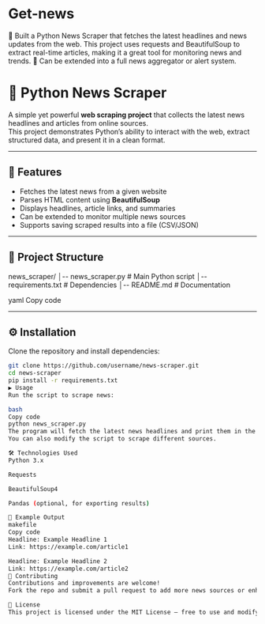 # Get-news
📰 Built a Python News Scraper that fetches the latest headlines and news updates from the web. This project uses requests and BeautifulSoup to extract real-time articles, making it a great tool for monitoring news and trends. 🚀 Can be extended into a full news aggregator or alert system.
# 📰 Python News Scraper

A simple yet powerful **web scraping project** that collects the latest news headlines and articles from online sources.  
This project demonstrates Python’s ability to interact with the web, extract structured data, and present it in a clean format.

---

## 🚀 Features
- Fetches the latest news from a given website  
- Parses HTML content using **BeautifulSoup**  
- Displays headlines, article links, and summaries  
- Can be extended to monitor multiple news sources  
- Supports saving scraped results into a file (CSV/JSON)  

---

## 📂 Project Structure
news_scraper/
│-- news_scraper.py # Main Python script
│-- requirements.txt # Dependencies
│-- README.md # Documentation

yaml
Copy code

---

## ⚙️ Installation
Clone the repository and install dependencies:

```bash
git clone https://github.com/username/news-scraper.git
cd news-scraper
pip install -r requirements.txt
▶️ Usage
Run the script to scrape news:

bash
Copy code
python news_scraper.py
The program will fetch the latest news headlines and print them in the console.
You can also modify the script to scrape different sources.

🛠️ Technologies Used
Python 3.x

Requests

BeautifulSoup4

Pandas (optional, for exporting results)

📌 Example Output
makefile
Copy code
Headline: Example Headline 1
Link: https://example.com/article1

Headline: Example Headline 2
Link: https://example.com/article2
🤝 Contributing
Contributions and improvements are welcome!
Fork the repo and submit a pull request to add more news sources or enhance the scraping logic.

📄 License
This project is licensed under the MIT License – free to use and modify.
